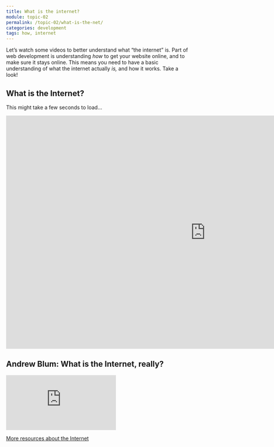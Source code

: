 ```yaml
---
title: What is the internet?
module: topic-02
permalink: /topic-02/what-is-the-net/
categories: development
tags: how, internet
---
```


<div class="divider-heading"></div>


Let’s watch some videos to better understand what “the internet” is. Part of web development is understanding _how_ to get your website online, and to make sure it stays online. This means you need to have a basic understanding of what the internet actually _is,_ and how it works. Take a look!


## What is the Internet?
<!--<div class="embed-responsive embed-responsive-16by9">
  <iframe class="embed-responsive-item" src="https://www.youtube.com/embed/Dxcc6ycZ73M?rel=0&amp;showinfo=0" frameborder="0" allowfullscreen></iframe>
</div>-->
This might take a few seconds to load...

<iframe src="https://hcdistancelearning.h5p.com/content/1291101836578419038/embed" width="1088" height="637" frameborder="0" allowfullscreen="allowfullscreen" allow="geolocation *; microphone *; camera *; midi *; encrypted-media *"></iframe><script src="https://hcdistancelearning.h5p.com/js/h5p-resizer.js" charset="UTF-8"></script>




<div class="divider-pg"></div>


## Andrew Blum: What is the Internet, really?
<div class="embed-responsive embed-responsive-16by9">
  <iframe class="embed-responsive-item" src="https://www.youtube.com/embed/XE_FPEFpHt4?rel=0&amp;showinfo=0" frameborder="0" allowfullscreen></iframe>
</div>


<a href="https://www.explainthatstuff.com/internet.html" target="_new">More resources about the Internet</a>
